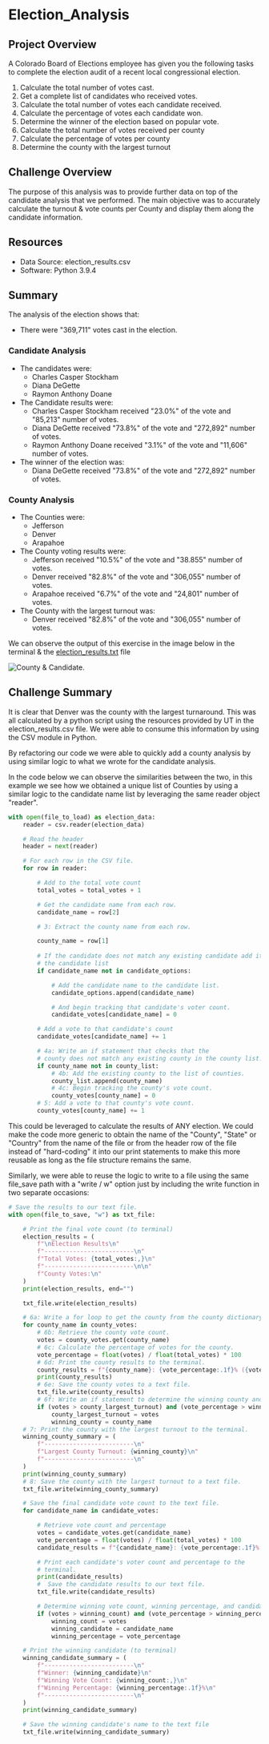 # Election_Analysis

## Project Overview
A Colorado Board of Elections employee has given you the following tasks to complete the election audit of a recent local congressional election. 

1. Calculate the total number of votes cast. 
2. Get a complete list of candidates who received votes.
3. Calculate the total number of votes each candidate received.
4. Calculate the percentage of votes each candidate won.
5. Determine the winner of the election based on popular vote.
6. Calculate the total number of votes received per county
7. Calculate the percentage of votes per county
8. Determine the county with the largest turnout

## Challenge Overview

The purpose of this analysis was to provide further data on top of the candidate analysis that we performed. The main objective was to accurately calculate the turnout & vote counts per County and display them along the candidate information.

## Resources
- Data Source: election_results.csv
- Software: Python 3.9.4

## Summary
The analysis of the election shows that:
- There were "369,711" votes cast in the election.
### Candidate Analysis
- The candidates were: 
  - Charles Casper Stockham 
  - Diana DeGette
  - Raymon Anthony Doane
- The Candidate results were: 
  - Charles Casper Stockham received "23.0%" of the vote and "85,213" number of votes. 
  - Diana DeGette received "73.8%" of the vote and "272,892" number of votes. 
  - Raymon Anthony Doane received "3.1%" of the vote and "11,606" number of votes. 
- The winner of the election was: 
  - Diana DeGette received "73.8%" of the vote and "272,892" number of votes. 
### County Analysis
- The Counties were: 
  - Jefferson
  - Denver
  - Arapahoe
- The County voting results were: 
  - Jefferson received "10.5%" of the vote and "38.855" number of votes. 
  - Denver received "82.8%" of the vote and "306,055" number of votes. 
  - Arapahoe received "6.7%" of the vote and "24,801" number of votes. 
- The County with the largest turnout was: 
  - Denver received "82.8%" of the vote and "306,055" number of votes. 

We can observe the output of this exercise in the image below in the terminal & the [election_results.txt](https://github.com/kermitbravo/Election_Analysis/blob/main/analysis/election_results.txt) file 

![County & Candidate.](/Resources/Terminal_Output_Challenge.png " Results of our candidate & county analysis.")

## Challenge Summary

It is clear that Denver was the county with the largest turnaround. This was all calculated by a python script using the resources provided by UT in the election_results.csv file. We were able to consume this information by using the CSV module in Python. 

By refactoring our code we were able to quickly add a county analysis by using similar logic to what we wrote for the candidate analysis. 

In the code below we can observe the similarities between the two, in this example we see how we obtained a unique list of Counties by using a similar logic to the candidate name list by leveraging the same reader object "reader". 

```python
with open(file_to_load) as election_data:
    reader = csv.reader(election_data)

    # Read the header
    header = next(reader)

    # For each row in the CSV file.
    for row in reader:

        # Add to the total vote count
        total_votes = total_votes + 1

        # Get the candidate name from each row.
        candidate_name = row[2]

        # 3: Extract the county name from each row.

        county_name = row[1]
        
        # If the candidate does not match any existing candidate add it to
        # the candidate list
        if candidate_name not in candidate_options:

            # Add the candidate name to the candidate list.
            candidate_options.append(candidate_name)

            # And begin tracking that candidate's voter count.
            candidate_votes[candidate_name] = 0

        # Add a vote to that candidate's count
        candidate_votes[candidate_name] += 1

        # 4a: Write an if statement that checks that the
        # county does not match any existing county in the county list.
        if county_name not in county_list:
            # 4b: Add the existing county to the list of counties.
            county_list.append(county_name)
            # 4c: Begin tracking the county's vote count.
            county_votes[county_name] = 0
        # 5: Add a vote to that county's vote count.
        county_votes[county_name] += 1
```
This could be leveraged to calculate the results of ANY election. We could make the code more generic to obtain the name of the "County", "State" or "Country" from the name of the file or from the header row of the file instead of "hard-coding" it into our print statements to make this more reusable as long as the file structure remains the same. 




Similarly, we were able to reuse the logic to write to a file using the same file_save path with a "write / w" option just by including the write function in two separate occasions: 

```python
# Save the results to our text file.
with open(file_to_save, "w") as txt_file:

    # Print the final vote count (to terminal)
    election_results = (
        f"\nElection Results\n"
        f"-------------------------\n"
        f"Total Votes: {total_votes:,}\n"
        f"-------------------------\n\n"
        f"County Votes:\n"
    )
    print(election_results, end="")

    txt_file.write(election_results)

    # 6a: Write a for loop to get the county from the county dictionary.
    for county_name in county_votes:
        # 6b: Retrieve the county vote count.
        votes = county_votes.get(county_name)
        # 6c: Calculate the percentage of votes for the county.
        vote_percentage = float(votes) / float(total_votes) * 100
        # 6d: Print the county results to the terminal.
        county_results = f"{county_name}: {vote_percentage:.1f}% ({votes:,})\n"
        print(county_results)
        # 6e: Save the county votes to a text file.
        txt_file.write(county_results)
        # 6f: Write an if statement to determine the winning county and get its vote count.
        if (votes > county_largest_turnout) and (vote_percentage > winning_percentage):
            county_largest_turnout = votes
            winning_county = county_name
    # 7: Print the county with the largest turnout to the terminal.
    winning_county_summary = (
        f"-------------------------\n"
        f"Largest County Turnout: {winning_county}\n"
        f"-------------------------\n"
    )
    print(winning_county_summary)
    # 8: Save the county with the largest turnout to a text file.
    txt_file.write(winning_county_summary)

    # Save the final candidate vote count to the text file.
    for candidate_name in candidate_votes:

        # Retrieve vote count and percentage
        votes = candidate_votes.get(candidate_name)
        vote_percentage = float(votes) / float(total_votes) * 100
        candidate_results = f"{candidate_name}: {vote_percentage:.1f}% ({votes:,})\n"

        # Print each candidate's voter count and percentage to the
        # terminal.
        print(candidate_results)
        #  Save the candidate results to our text file.
        txt_file.write(candidate_results)

        # Determine winning vote count, winning percentage, and candidate.
        if (votes > winning_count) and (vote_percentage > winning_percentage):
            winning_count = votes
            winning_candidate = candidate_name
            winning_percentage = vote_percentage

    # Print the winning candidate (to terminal)
    winning_candidate_summary = (
        f"-------------------------\n"
        f"Winner: {winning_candidate}\n"
        f"Winning Vote Count: {winning_count:,}\n"
        f"Winning Percentage: {winning_percentage:.1f}%\n"
        f"-------------------------\n"
    )
    print(winning_candidate_summary)

    # Save the winning candidate's name to the text file
    txt_file.write(winning_candidate_summary)
```

